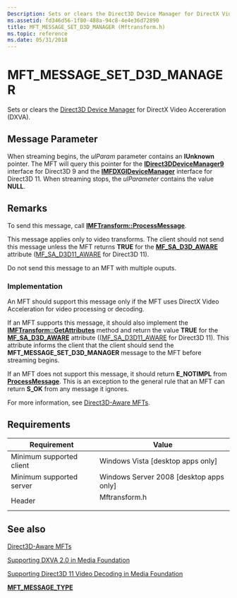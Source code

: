 ```yaml
---
Description: Sets or clears the Direct3D Device Manager for DirectX Video Accereration (DXVA).
ms.assetid: fd346d56-1f80-488a-94c8-4e4e36d72890
title: MFT_MESSAGE_SET_D3D_MANAGER (Mftransform.h)
ms.topic: reference
ms.date: 05/31/2018
---
```


# MFT\_MESSAGE\_SET\_D3D\_MANAGER

Sets or clears the [Direct3D Device Manager](direct3d-device-manager.md) for DirectX Video Accereration (DXVA).

## Message Parameter

When streaming begins, the *ulParam* parameter contains an **IUnknown** pointer. The MFT will query this pointer for the [**IDirect3DDeviceManager9**](/windows/desktop/api/dxva2api/nn-dxva2api-idirect3ddevicemanager9) interface for Direct3D 9 and the [**IMFDXGIDeviceManager**](/windows/desktop/api/mfobjects/nn-mfobjects-imfdxgidevicemanager) interface for Direct3D 11. When streaming stops, the *ulParameter* contains the value **NULL**.

## Remarks

To send this message, call [**IMFTransform::ProcessMessage**](/windows/desktop/api/mftransform/nf-mftransform-imftransform-processmessage).

This message applies only to video transforms. The client should not send this message unless the MFT returns **TRUE** for the [**MF\_SA\_D3D\_AWARE**](mf-sa-d3d-aware-attribute.md) attribute ([MF\_SA\_D3D11\_AWARE](mf-sa-d3d11-aware.md) for Direct3D 11).

Do not send this message to an MFT with multiple ouputs.

### Implementation

An MFT should support this message only if the MFT uses DirectX Video Acceleration for video processing or decoding.

If an MFT supports this message, it should also implement the [**IMFTransform::GetAttributes**](/windows/desktop/api/mftransform/nf-mftransform-imftransform-getattributes) method and return the value **TRUE** for the [**MF\_SA\_D3D\_AWARE**](mf-sa-d3d-aware-attribute.md) attribute (([MF\_SA\_D3D11\_AWARE](mf-sa-d3d11-aware.md) for Direct3D 11). This attribute informs the client that the client should send the **MFT\_MESSAGE\_SET\_D3D\_MANAGER** message to the MFT before streaming begins.

If an MFT does not support this message, it should return **E\_NOTIMPL** from [**ProcessMessage**](/windows/desktop/api/mftransform/nf-mftransform-imftransform-processmessage). This is an exception to the general rule that an MFT can return **S\_OK** from any message it ignores.

For more information, see [Direct3D-Aware MFTs](direct3d-aware-mfts.md).

## Requirements



| Requirement | Value |
|-------------------------------------|------------------------------------------------------------------------------------------|
| Minimum supported client<br/> | Windows Vista \[desktop apps only\]<br/>                                           |
| Minimum supported server<br/> | Windows Server 2008 \[desktop apps only\]<br/>                                     |
| Header<br/>                   | <dl> <dt>Mftransform.h</dt> </dl> |



## See also

<dl> <dt>

[Direct3D-Aware MFTs](direct3d-aware-mfts.md)
</dt> <dt>

[Supporting DXVA 2.0 in Media Foundation](supporting-dxva-2-0-in-media-foundation.md)
</dt> <dt>

[Supporting Direct3D 11 Video Decoding in Media Foundation](supporting-direct3d-11-video-decoding-in-media-foundation.md)
</dt> <dt>

[**MFT\_MESSAGE\_TYPE**](/windows/desktop/api/mftransform/ne-mftransform-mft_message_type)
</dt> </dl>

 

 





